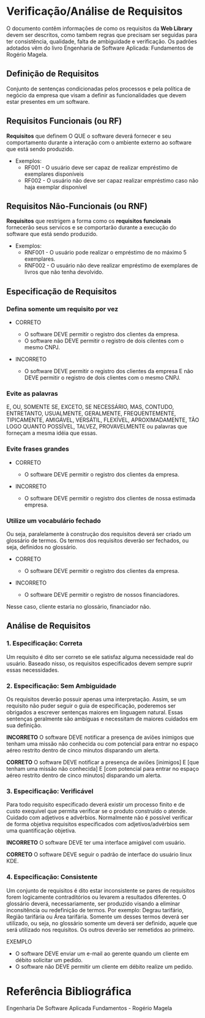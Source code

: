 # Verificação/Análise de Requisitos

O documento contêm informações de como os requisitos da **Web Library** devem ser descritos, como tambem regras que precisam ser seguidas para ter consistência, qualidade, falta de ambiguidade e verificação. Os padrões adotados vêm do livro Engenharia de Software Aplicada: Fundamentos de Rogério Magela.

## Definição de Requisitos
  Conjunto de sentenças condicionadas pelos processos e pela política de negócio da empresa que visam a definir as funcionalidades que devem estar presentes em um software.

## Requisitos Funcionais (ou RF)
  **Requisitos** que definem O QUE o software deverá fornecer e seu comportamento durante a interação com o ambiente externo ao software que está sendo produzido.
* Exemplos:
  * RF001 - O usuário deve ser capaz de realizar empréstimo de exemplares disponíveis
  * RF002 - O usuário não deve ser capaz realizar empréstimo caso não haja exemplar disponível
  
## Requisitos Não-Funcionais (ou RNF)
  **Requisitos** que restrigem a forma como os **requisitos funcionais** fornecerão seus servicos e se comportarão durante a execução do software que está sendo produzido.
* Exemplos:
  * RNF001 - O usuário pode realizar o empréstimo de no máximo 5 exemplares.
  * RNF002 - O usuário não deve realizar empréstimo de exemplares de livros que não tenha devolvido.

## Especificação de Requisitos

### Defina somente um requisito por vez

- CORRETO
  - O software DEVE permitir o registro dos clientes da empresa.
  - O software não DEVE permitir o registro de dois cilentes com o mesmo CNPJ.

- INCORRETO
  - O software DEVE permitir o registro dos clientes da empresa E não DEVE permitir o registro de dois clientes com o mesmo CNPJ.

### Evite as palavras

  E, OU, SOMENTE SE, EXCETO, SE NECESSÁRIO, MAS, CONTUDO, ENTRETANTO, USUALMENTE, GERALMENTE, FREQUENTEMENTE, TIPICAMENTE, AMIGÁVEL, VERSÁTIL, FLEXÍVEL, APROXIMADAMENTE, TÃO LOGO QUANTO POSSÍVEL, TALVEZ, PROVAVELMENTE ou palavras que forneçam a mesma idéia que essas.

### Evite frases grandes

- CORRETO
  - O software DEVE permitir o registro dos clientes da empresa.

- INCORRETO
  - O software DEVE permitir o registro dos clientes de nossa estimada empresa.

### Utilize um vocabulário fechado

Ou seja, paralelamente à construção dos requisitos deverá ser criado um glossário de termos. Os termos dos requisitos deverão ser fechados, ou seja, definidos no glossário.

- CORRETO
  - O software DEVE permitir o registro dos clientes da empresa.

- INCORRETO
  - O software DEVE permitir o registro de nossos financiadores.

Nesse caso, cliente estaria no glossário, financiador não.

## Análise de Requisitos

### 1. Especificação: Correta

Um requisito é dito ser correto se ele satisfaz alguma necessidade real do usuário. Baseado nisso, os requisitos especificados devem sempre suprir essas necessidades.

### 2. Especificação: Sem Ambiguidade

Os requisitos deverão possuir apenas uma interpretação. Assim, se um requisito não puder seguir o guia de especificação, poderemos ser obrigados a escrever sentenças maiores em linguagem natural. Essas sentenças geralmente são ambíguas e necessitam de maiores cuidados em sua definição.

**INCORRETO**
O software DEVE notificar a presença de aviões inimigos que tenham uma missão não conhecida ou com potencial para entrar no espaço aéreo restrito dentro de cinco minutos disparando um alerta.

**CORRETO**
O software DEVE notificar a presença de aviões [inimigos] E [que tenham uma missão não conhecida] E [com potencial para entrar no espaço aéreo restrito dentro de cinco minutos] disparando um alerta.

### 3. Especificação: Verificável

Para todo requisito especificado deverá existir um processo finito e de custo exequível que permita verificar se o produto construído o atende.
Cuidado com adjetivos e advérbios. Normalmente não é possível verificar de forma objetiva requisitos especificados com adjetivos/advérbios sem uma quantificação objetiva.

**INCORRETO**
O software DEVE ter uma interface amigável com usuário.

**CORRETO**
O software DEVE seguir o padrão de interface do usuário linux KDE.

### 4. Especificação: Consistente

Um conjunto de requisitos é dito estar inconsistente se pares de requisitos forem logicamente contraditórios ou levarem a resultados diferentes.
O glossário deverá, necessariamente, ser produzido visando a eliminar inconsitência ou redefinição de termos. Por exemplo: Degrau tarifário, Região tarifária ou Área tarifária. Somente um desses termos deverá ser utilizado, ou seja, no glossário somente um deverá ser definido, aquele que será utilizado nos requisitos. Os outros deverão ser remetidos ao primeiro.

EXEMPLO
* O software DEVE enviar um e-mail ao gerente quando um cliente em débito solicitar um pedido.
* O software não DEVE permitir um cliente em débito realize um pedido.

# Referência Bibliográfica

Engenharia De Software Aplicada Fundamentos - Rogério Magela
